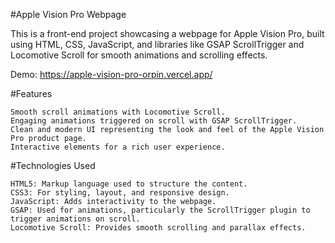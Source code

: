 #Apple Vision Pro Webpage

This is a front-end project showcasing a webpage for Apple Vision Pro, built using HTML, CSS, JavaScript, and libraries like GSAP ScrollTrigger and Locomotive Scroll for smooth animations and scrolling effects.

Demo: https://apple-vision-pro-orpin.vercel.app/

#Features

    Smooth scroll animations with Locomotive Scroll.
    Engaging animations triggered on scroll with GSAP ScrollTrigger.
    Clean and modern UI representing the look and feel of the Apple Vision Pro product page.
    Interactive elements for a rich user experience.

#Technologies Used

    HTML5: Markup language used to structure the content.
    CSS3: For styling, layout, and responsive design.
    JavaScript: Adds interactivity to the webpage.
    GSAP: Used for animations, particularly the ScrollTrigger plugin to trigger animations on scroll.
    Locomotive Scroll: Provides smooth scrolling and parallax effects.

